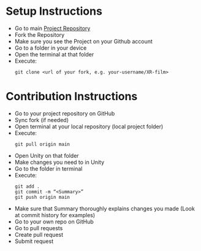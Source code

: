 # Setup Instructions
- Go to main [Project Repository](https://github.com/GeorgiaTech-XR/XR-film)
- Fork the Repository
- Make sure you see the Project on your Github account
- Go to a folder in your device
- Open the terminal at that folder
- Execute:
    ```
    git clone <url of your fork, e.g. your-username/XR-film>
    ```
# Contribution Instructions
- Go to your project repository on GitHub
- Sync fork (if needed)
- Open terminal at your local repository (local project folder)
- Execute:
    ```
    git pull origin main
    ```
- Open Unity on that folder
- Make changes you need to in Unity
- Go to the folder in terminal
- Execute:
     ```
    git add .
    git commit -m “<Summary>”
    git push origin main
    ```
- Make sure that Summary thoroughly explains changes you made (Look at commit history for examples)
- Go to your own repo on GitHub
- Go to pull requests
- Create pull request
- Submit request